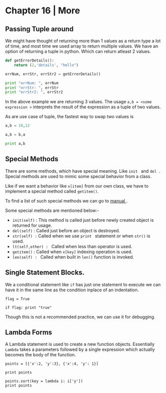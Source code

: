 # Chapter 16 | More #

## Passing Tuple around ##

We might have thought of returning more than 1 values as a return type a lot of time, and most time we used array to return multiple values. We have an option of returning a tuple in python. Which can return atleast 2 values.

````python
def getErrorDetails():
    return (2,'details', "hello")

errNum, errStr, errStr2 = getErrorDetails() 

print "errNum: ", errNum
print "errStr: ", errStr
print "errStr2: ", errStr2
````

In the above example we are returning 3 values. The usage `a,b = <some expression >` interprets the result of the expression as a tuple of two values.

As are use case of tuple, the fastest way to swap two values is

````python
a,b = 10,12

a,b = b,a

print a,b
````

## Special Methods ##
There are some methods, which have special meaning. Like `init ` and `del `. Special methods are used to mimic some special behavior from a class.

Like if we want a behavior like `x[item]` from our own class, we have to implement a special method called `getitem()`.

To find a list of such special methods we can go to [manual ](https://docs.python.org/2/reference/datamodel.html#special-method-names).

Some special methods are mentioned below:-

* `init(self)` : This method is called just before newly created object is returned for usage.
* `del(self)` : Called just before an object is destroyed.
* `str(self) :` Called when we use `print ` statement or when `str()` is used.
* `lt(self,other) : ` Called when less than operator is used.
* `getitem()` : Called when `x[key]` indexing operation is used.
* `len(self) : ` Called when built in `len()` function is invoked.

## Single Statement Blocks. ##

We a conditional statement like `if` has just one statement to execute we can have it in the same line as the condition inplace of an indentation.

````
flag = True

if flag: print "true"
````

Though this is not a recommended practice, we can use it for debugging.

## Lambda Forms ##

A Lambda statement is used to create a new function objects. Essentially `Lambda` takes a parameters followed by a single expression which actually becomes the body of the function.

````
points = [{'x':2, 'y':3}, {'x':4, 'y': 1}]

print points

points.sort(key = lambda i: i['y'])
print points
````
